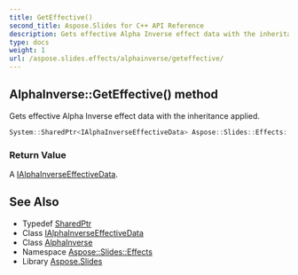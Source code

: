 ```yaml
---
title: GetEffective()
second_title: Aspose.Slides for C++ API Reference
description: Gets effective Alpha Inverse effect data with the inheritance applied.
type: docs
weight: 1
url: /aspose.slides.effects/alphainverse/geteffective/
---
```

## AlphaInverse::GetEffective() method


Gets effective Alpha Inverse effect data with the inheritance applied.

```cpp
System::SharedPtr<IAlphaInverseEffectiveData> Aspose::Slides::Effects::AlphaInverse::GetEffective() override
```


### Return Value

A [IAlphaInverseEffectiveData](../../ialphainverseeffectivedata/).

## See Also

* Typedef [SharedPtr](../../../system/sharedptr/)
* Class [IAlphaInverseEffectiveData](../../ialphainverseeffectivedata/)
* Class [AlphaInverse](../)
* Namespace [Aspose::Slides::Effects](../../)
* Library [Aspose.Slides](../../../)